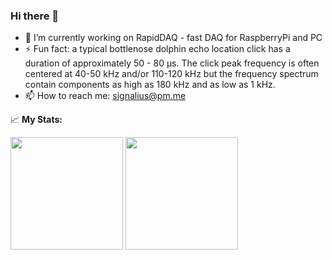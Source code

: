 ### Hi there 👋

- 🔭 I’m currently working on RapidDAQ - fast DAQ for RaspberryPi and PC
- ⚡ Fun fact: a typical bottlenose dolphin echo location click has a duration of approximately 50 - 80 μs. The click peak frequency is often centered at 40-50 kHz and/or 110-120 kHz but the frequency spectrum contain components as high as 180 kHz and as low as 1 kHz.
- 📫 How to reach me: signalius@pm.me


📈 **My Stats:**

<p>
  <img height="180em" src="https://github-readme-stats.vercel.app/api?username=signalius&show_icons=true&hide_border=true&&count_private=true&include_all_commits=true" />
  <img height="180em" src="https://github-readme-stats.vercel.app/api/top-langs/?username=signalius&exclude_repo=van_design&show_icons=true&hide_border=true&layout=compact&langs_count=8"/>
</p>
 
